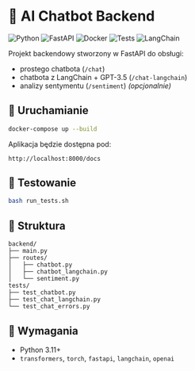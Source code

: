 # 🤖 AI Chatbot Backend

![Python](https://img.shields.io/badge/Python-3.11-blue?logo=python)
![FastAPI](https://img.shields.io/badge/FastAPI-API-green?logo=fastapi)
![Docker](https://img.shields.io/badge/Dockerized-yes-blue?logo=docker)
![Tests](https://img.shields.io/badge/tests-pytest-yellow)
![LangChain](https://img.shields.io/badge/LangChain-Enabled-blueviolet)

Projekt backendowy stworzony w FastAPI do obsługi:
- prostego chatbota (`/chat`)
- chatbota z LangChain + GPT-3.5 (`/chat-langchain`)
- analizy sentymentu (`/sentiment`) *(opcjonalnie)*

## 🚀 Uruchamianie

```bash
docker-compose up --build
```

Aplikacja będzie dostępna pod:
```
http://localhost:8000/docs
```

## 🧪 Testowanie

```bash
bash run_tests.sh
```

## 📁 Struktura

```
backend/
├── main.py
├── routes/
│   ├── chatbot.py
│   ├── chatbot_langchain.py
│   └── sentiment.py
tests/
├── test_chatbot.py
├── test_chat_langchain.py
└── test_chat_errors.py
```

## 🧠 Wymagania

- Python 3.11+
- `transformers`, `torch`, `fastapi`, `langchain`, `openai`
